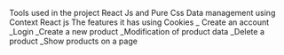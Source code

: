 Tools used in the project 
React Js and  Pure Css Data management using Context React js 
The features it has using Cookies
_ Create an account
_Login
_Create a new product 
_Modification of product data
_Delete a product
_Show products on a page
